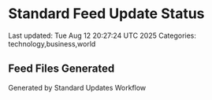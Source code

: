 # Standard Feed Update Status
Last updated: Tue Aug 12 20:27:24 UTC 2025
Categories: technology,business,world

## Feed Files Generated

Generated by Standard Updates Workflow
